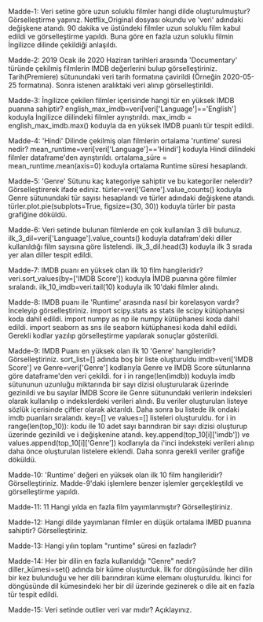 Madde-1: Veri setine göre uzun soluklu filmler hangi dilde oluşturulmuştur? Görselleştirme yapınız.
Netflix_Original dosyası okundu ve 'veri' adındaki değişkene atandı. 90 dakika ve üstündeki filmler uzun soluklu film kabul edildi ve görselleştirme yapıldı. 
Buna göre en fazla uzun soluklu filmin İngilizce dilinde çekildiği anlaşıldı.

Madde-2: 2019 Ocak ile 2020 Haziran tarihleri arasında 'Documentary' türünde çekilmiş filmlerin IMDB değerlerini bulup görselleştiriniz.
Tarih(Premiere) sütunundaki veri tarih formatına çavirildi (Örneğin 2020-05-25 formatına). Sonra istenen aralıktaki veri alınıp görselleştirildi.

Madde-3: İngilizce çekilen filmler içerisinde hangi tür en yüksek IMDB puanına sahiptir?
english_max_imdb=veri[veri['Language']=='English'] koduyla İngilizce diilindeki filmler ayrıştırıldı. 
max_imdb = english_max_imdb.max() koduyla da en yüksek IMDB puanlı tür tespit edildi.

Madde-4: 'Hindi' Dilinde çekilmiş olan filmlerin ortalama 'runtime' suresi nedir?
mean_runtime=veri[veri['Language']=='Hindi'] koduyla Hindi dilindeki filmler dataframe'den ayrıştırıldı.
ortalama_süre = mean_runtime.mean(axis=0) koduyla ortalama Runtime süresi hesaplandı.

Madde-5: 'Genre' Sütunu kaç kategoriye sahiptir ve bu kategoriler nelerdir? Görselleştirerek ifade ediniz.
türler=veri['Genre'].value_counts() koduyla Genre sütunundaki tür sayısı hesaplandı ve türler adındaki değişkene atandı.
türler.plot.pie(subplots=True, figsize=(30, 30)) koduyla türler bir pasta grafiğine döküldü.

Madde-6: Veri setinde bulunan filmlerde en çok kullanılan 3 dili bulunuz.
ilk_3_dil=veri['Language'].value_counts() koduyla datafram'deki diller kullanıldığı film sayısına göre listelendi.
ilk_3_dil.head(3) koduyla ilk 3 sırada yer alan diller tespit edildi.

Madde-7: IMDB puanı en yüksek olan ilk 10 film hangileridir?
veri.sort_values(by=['IMDB Score']) koduyla İMDB puanına göre filmler sıralandı.
ilk_10_imdb=veri.tail(10) koduyla ilk 10'daki filmler alındı.

Madde-8: IMDB puanı ile 'Runtime' arasında nasıl bir korelasyon vardır? İnceleyip görselleştiriniz.
import scipy.stats as stats ile scipy kütüphanesi koda dahil edildi.
import numpy as np ile numpy kütüphanesi koda dahil edildi.
import seaborn as sns ile seaborn kütüphanesi koda dahil edildi.
Gerekli kodlar yazılıp görselleştirme yapılarak sonuçlar gösterildi.

Madde-9: IMDB Puanı en yüksek olan ilk 10 'Genre' hangileridir? Görselleştiriniz.
sort_list=[] adında boş bir liste oluşturuldu
imdb=veri['IMDB Score'] ve Genre=veri['Genre'] kodlarıyla Genre ve IMDB Score sütunlarına göre dataframe'den veri çekildi.
for i in range(len(imdb)) koduyla imdb sütununun uzunluğu miktarında bir sayı dizisi oluşturularak üzerinde gezinildi ve bu sayılar İMDB Score ile Genre sütunundaki
verilerin indeksleri olarak kullanılıp o indekslerdeki verileri alındı. Bu veriler oluşturulan listeye sözlük içerisinde çiftler olarak aktarıldı. Daha sonra bu listede ilk ondaki imdb puanları sıralandı. key=[] ve values=[] listeleri oluşturuldu.
for i in range(len(top_10)): kodu ile 10 adet sayı barındıran bir sayı dizisi oluşturup üzerinde gezinildi ve i değişkenine atandı. key.append(top_10[i]['imdb']) ve
values.append(top_10[i]['Genre']) kodlarıyla da i'inci indeksteki verileri alınıp daha önce oluşturulan listelere eklendi. Daha sonra gerekli veriler grafiğe döküldü.

Madde-10: 'Runtime' değeri en yüksek olan ilk 10 film hangileridir? Görselleştiriniz.
Madde-9'daki işlemlere benzer işlemler gerçekleştildi ve görselleştirme yapıldı.

Madde-11: 11 Hangi yılda en fazla film yayımlanmıştır? Görselleştiriniz.


Madde-12: Hangi dilde yayımlanan filmler en düşük ortalama IMBD puanına sahiptir? Görselleştiriniz.


Madde-13: Hangi yılın toplam "runtime" süresi en fazladır?


Madde-14: Her bir dilin en fazla kullanıldığı "Genre" nedir?
diller_kümesi=set() adında bir küme oluşturduk.
İlk for döngüsünde her dilin bir kez bulunduğu ve her dili barındıran küme elemanı oluşturuldu.
İkinci for döngüsünde dil kümesindeki her bir dil üzerinde gezinerek o dile ait en fazla tür tespit edildi.

Madde-15: Veri setinde outlier veri var mıdır? Açıklayınız.






